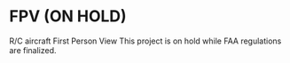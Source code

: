 # FPV (ON HOLD)
R/C aircraft First Person View
This project is on hold while FAA regulations are finalized.
